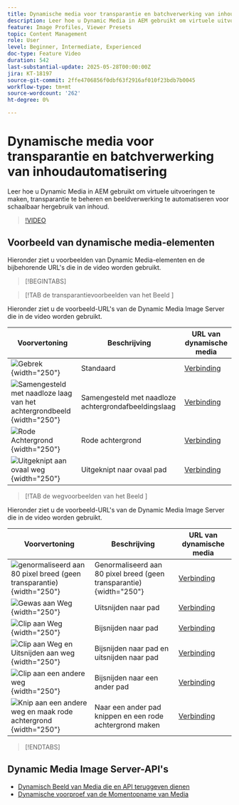 ```yaml
---
title: Dynamische media voor transparantie en batchverwerking van inhoudautomatisering
description: Leer hoe u Dynamic Media in AEM gebruikt om virtuele uitvoeringen te maken, transparantie te beheren en beeldverwerking te automatiseren voor schaalbaar hergebruik van inhoud.
feature: Image Profiles, Viewer Presets
topic: Content Management
role: User
level: Beginner, Intermediate, Experienced
doc-type: Feature Video
duration: 542
last-substantial-update: 2025-05-28T00:00:00Z
jira: KT-18197
source-git-commit: 2ffe4706856f0dbf63f2916af010f23bdb7b0045
workflow-type: tm+mt
source-wordcount: '262'
ht-degree: 0%

---
```



# Dynamische media voor transparantie en batchverwerking van inhoudautomatisering

Leer hoe u Dynamic Media in AEM gebruikt om virtuele uitvoeringen te maken, transparantie te beheren en beeldverwerking te automatiseren voor schaalbaar hergebruik van inhoud.

>[!VIDEO](https://video.tv.adobe.com/v/3459589/?learn=on&enablevpops)


## Voorbeeld van dynamische media-elementen

Hieronder ziet u voorbeelden van Dynamic Media-elementen en de bijbehorende URL&#39;s die in de video worden gebruikt.

>[!BEGINTABS]

>[!TAB  de transparantievoorbeelden van het Beeld ]

Hieronder ziet u de voorbeeld-URL&#39;s van de Dynamic Media Image Server die in de video worden gebruikt.

| Voorvertoning | Beschrijving | URL van dynamische media |
|-----------|------------------|---------|
| ![ Gebrek ](https://smartimaging.scene7.com/is/image/DynamicMediaNA/AdobeStock_322150086%20trans?bgc=255,255,255){width="250"} | Standaard | [ Verbinding ](https://smartimaging.scene7.com/is/image/DynamicMediaNA/AdobeStock_322150086%20trans?bgc=255,255,255) |
| ![ Samengesteld met naadloze laag van het achtergrondbeeld ](https://smartimaging.scene7.com/is/image/DynamicMediaNA/AdobeStock_322150086%20trans?&amp;layer=1&amp;src=backdrop5-Camera&amp;size=8500,8500&amp;layer=2&amp;src=AdobeStock_322150086%20trans){width="250"} | Samengesteld met naadloze achtergrondafbeeldingslaag | [ Verbinding ](https://smartimaging.scene7.com/is/image/DynamicMediaNA/AdobeStock_322150086%20trans?&amp;layer=1&amp;src=backdrop5-Camera&amp;size=8500,8500&amp;layer=2&amp;src=AdobeStock_322150086%20trans) |
| ![ Rode Achtergrond ](https://smartimaging.scene7.com/is/image/DynamicMediaNA/AdobeStock_322150086%20trans?&amp;layer=1&amp;color=200,50,50&amp;size=8500,8500&amp;layer=2&amp;src=AdobeStock_322150086%20trans){width="250"} | Rode achtergrond | [ Verbinding ](https://smartimaging.scene7.com/is/image/DynamicMediaNA/AdobeStock_322150086%20trans?&amp;layer=1&amp;color=200,50,50&amp;size=8500,8500&amp;layer=2&amp;src=AdobeStock_322150086%20trans) |
| ![ Uitgeknipt aan ovaal weg ](https://smartimaging.scene7.com/is/image/DynamicMediaNA/AdobeStock_322150086%20paths?clipPathE=round&amp;bgc=255,255,255){width="250"} | Uitgeknipt naar ovaal pad | [ Verbinding ](https://smartimaging.scene7.com/is/image/DynamicMediaNA/AdobeStock_322150086%20paths?clipPathE=round&amp;bgc=255,255,255) |


>[!TAB  de wegvoorbeelden van het Beeld ]

Hieronder ziet u de voorbeeld-URL&#39;s van de Dynamic Media Image Server die in de video worden gebruikt.

| Voorvertoning | Beschrijving | URL van dynamische media |
|-----------|------------------|---------|
| ![ genormaliseerd aan 80 pixel breed (geen transparantie) ](https://smartimaging.scene7.com/is/image/DynamicMediaNA/AdobeStock_322150086%20paths?wid=800){width="250"} | Genormaliseerd aan 80 pixel breed (geen transparantie) {width="250"} | [ Verbinding ](https://smartimaging.scene7.com/is/image/DynamicMediaNA/AdobeStock_322150086%20paths?wid=800) |
| ![ Gewas aan Weg ](https://smartimaging.scene7.com/is/image/DynamicMediaNA/AdobeStock_322150086%20paths?cropPathE=Path%201&amp;wid=800){width="250"} | Uitsnijden naar pad | [ Verbinding ](https://smartimaging.scene7.com/is/image/DynamicMediaNA/AdobeStock_322150086%20paths?cropPathE=Path%201&amp;wid=800) |
| ![ Clip aan Weg ](https://smartimaging.scene7.com/is/image/DynamicMediaNA/AdobeStock_322150086%20paths?clipPathE=Path%201&amp;wid=800){width="250"} | Bijsnijden naar pad | [ Verbinding ](https://smartimaging.scene7.com/is/image/DynamicMediaNA/AdobeStock_322150086%20paths?clipPathE=Path%201&amp;wid=800) |
| ![ Clip aan Weg en Uitsnijden aan weg ](https://smartimaging.scene7.com/is/image/DynamicMediaNA/AdobeStock_322150086%20paths?clipPathE=Path%201&amp;cropPathE=Path%201&amp;wid=800){width="250"} | Bijsnijden naar pad en uitsnijden naar pad | [ Verbinding ](https://smartimaging.scene7.com/is/image/DynamicMediaNA/AdobeStock_322150086%20paths?clipPathE=Path%201&amp;cropPathE=Path%201&amp;wid=800) |
| ![ Clip aan een andere weg ](https://smartimaging.scene7.com/is/image/DynamicMediaNA/AdobeStock_322150086%20paths?clipPathE=round&amp;wid=800){width="250"} | Bijsnijden naar een ander pad | [ Verbinding ](https://smartimaging.scene7.com/is/image/DynamicMediaNA/AdobeStock_322150086%20paths?clipPathE=round&amp;wid=800) |
| ![ Knip aan een andere weg en maak rode achtergrond ](https://smartimaging.scene7.com/is/image/DynamicMediaNA/AdobeStock_322150086fullpaths?cropPathE=round&amp;clipPathE=round&amp;bgc=200,50,50&amp;wid=800){width="250"} | Naar een ander pad knippen en een rode achtergrond maken | [ Verbinding ](https://smartimaging.scene7.com/is/image/DynamicMediaNA/AdobeStock_322150086fullpaths?cropPathE=round&amp;clipPathE=round&amp;bgc=200,50,50&amp;wid=800) |

>[!ENDTABS]


## Dynamic Media Image Server-API&#39;s

* [ Dynamisch Beeld van Media die en API teruggeven dienen ](https://experienceleague.adobe.com/nl/docs/dynamic-media-developer-resources/image-serving-api/image-serving-api/http-protocol-reference/c-http-protocol-reference)
* [ Dynamische voorproef van de Momentopname van Media ](https://snapshot.scene7.com/)